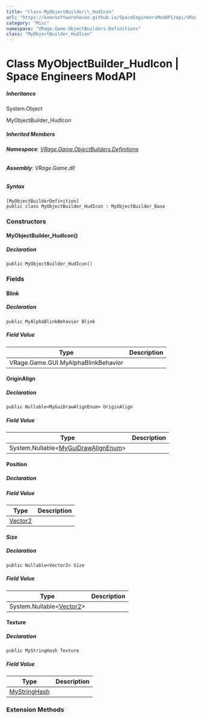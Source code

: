 ```yaml
---
title: "Class MyObjectBuilder\\_HudIcon"
url: "https://keensoftwarehouse.github.io/SpaceEngineersModAPI/api/VRage.Game.ObjectBuilders.Definitions.MyObjectBuilder_HudIcon.html"
category: "Misc"
namespace: "VRage.Game.ObjectBuilders.Definitions"
class: "MyObjectBuilder_HudIcon"
---
```


# Class MyObjectBuilder\_HudIcon | Space Engineers ModAPI

##### Inheritance

System.Object

MyObjectBuilder\_HudIcon

##### Inherited Members

###### **Namespace**: [VRage.Game.ObjectBuilders.Definitions](https://keensoftwarehouse.github.io/SpaceEngineersModAPI/api/VRage.Game.ObjectBuilders.Definitions.html)

###### **Assembly**: VRage.Game.dll

##### Syntax

```
[MyObjectBuilderDefinition]
public class MyObjectBuilder_HudIcon : MyObjectBuilder_Base
```

### Constructors

#### MyObjectBuilder\_HudIcon()

##### Declaration

```
public MyObjectBuilder_HudIcon()
```

### Fields

#### Blink

##### Declaration

```
public MyAlphaBlinkBehavior Blink
```

##### Field Value

| Type | Description |
| --- | --- |
| VRage.Game.GUI.MyAlphaBlinkBehavior |     |

#### OriginAlign

##### Declaration

```
public Nullable<MyGuiDrawAlignEnum> OriginAlign
```

##### Field Value

| Type | Description |
| --- | --- |
| System.Nullable<[MyGuiDrawAlignEnum](https://keensoftwarehouse.github.io/SpaceEngineersModAPI/api/VRage.Utils.MyGuiDrawAlignEnum.html)\> |     |

#### Position

##### Declaration

##### Field Value

| Type | Description |
| --- | --- |
| [Vector2](https://keensoftwarehouse.github.io/SpaceEngineersModAPI/api/VRageMath.Vector2.html) |     |

#### Size

##### Declaration

```
public Nullable<Vector2> Size
```

##### Field Value

| Type | Description |
| --- | --- |
| System.Nullable<[Vector2](https://keensoftwarehouse.github.io/SpaceEngineersModAPI/api/VRageMath.Vector2.html)\> |     |

#### Texture

##### Declaration

```
public MyStringHash Texture
```

##### Field Value

| Type | Description |
| --- | --- |
| [MyStringHash](https://keensoftwarehouse.github.io/SpaceEngineersModAPI/api/VRage.Utils.MyStringHash.html) |     |

### Extension Methods
